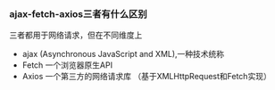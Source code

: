 ### ajax-fetch-axios三者有什么区别
三者都用于网络请求，但在不同维度上
+ ajax (Asynchronous JavaScript and XML),一种技术统称
+ Fetch 一个浏览器原生API
+ Axios 一个第三方的网络请求库 （基于XMLHttpRequest和Fetch实现）